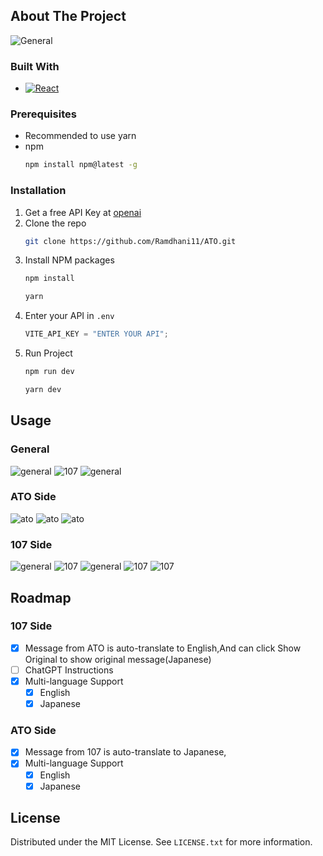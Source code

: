 <!-- ABOUT THE PROJECT -->

## About The Project

![General](https://github.com/Ramdhani11/ATO/blob/main/public/General.png?raw=true)

### Built With

- [![React][React.js]][React-url]

<!-- GETTING STARTED -->

<!-- ## Getting Started

This is an example of how you may give instructions on setting up your project locally.
To get a local copy up and running follow these simple example steps. -->

### Prerequisites

- Recommended to use yarn
- npm
  ```sh
  npm install npm@latest -g
  ```

### Installation

<!-- _Below is an example of how you can instruct your audience on installing and setting up your app. This template doesn't rely on any external dependencies or services._ -->

<!--
ou can find your API key at https://platform.openai.com/account/api-keys. -->

1. Get a free API Key at [openai](https://platform.openai.com/account/api-keys.)
2. Clone the repo
   ```sh
   git clone https://github.com/Ramdhani11/ATO.git
   ```
3. Install NPM packages
   ```sh
   npm install
   ```
   ```sh
   yarn
   ```
4. Enter your API in `.env`
   ```js
   VITE_API_KEY = "ENTER YOUR API";
   ```
5. Run Project
   ```sh
   npm run dev
   ```
   ```sh
   yarn dev
   ```

<!-- USAGE EXAMPLES -->

## Usage

### General

![general](https://github.com/Ramdhani11/ATO/blob/main/public/General.png?raw=true)
![107](https://github.com/Ramdhani11/ATO/blob/main/public/107_1.png?raw=true)
![general](https://github.com/Ramdhani11/ATO/blob/main/public/General_2.png?raw=true)

### ATO Side

![ato](https://github.com/Ramdhani11/ATO/blob/main/public/ATO_1.png?raw=true)
![ato](https://github.com/Ramdhani11/ATO/blob/main/public/ATO_2.png?raw=true)
![ato](https://github.com/Ramdhani11/ATO/blob/main/public/ATO_3.png?raw=true)

### 107 Side

![general](https://github.com/Ramdhani11/ATO/blob/main/public/General.png?raw=true)
![107](https://github.com/Ramdhani11/ATO/blob/main/public/107_1.png?raw=true)
![general](https://github.com/Ramdhani11/ATO/blob/main/public/General_2.png?raw=true)
![107](https://github.com/Ramdhani11/ATO/blob/main/public/107_2.png?raw=true)
![107](https://github.com/Ramdhani11/ATO/blob/main/public/107_3.png?raw=true)

## Roadmap

### 107 Side

- [x] Message from ATO is auto-translate to English,And can click Show Original to show original message(Japanese)
- [ ] ChatGPT Instructions
- [x] Multi-language Support
  - [x] English
  - [x] Japanese

### ATO Side

- [x] Message from 107 is auto-translate to Japanese,
- [x] Multi-language Support
  - [x] English
  - [x] Japanese

<!-- LICENSE -->

## License

Distributed under the MIT License. See `LICENSE.txt` for more information.

<!-- CONTACT -->

<!-- MARKDOWN LINKS & IMAGES -->
<!-- https://www.markdownguide.org/basic-syntax/#reference-style-links -->

[product-screenshot]: public/general.png
[React.js]: https://img.shields.io/badge/React-20232A?style=for-the-badge&logo=react&logoColor=61DAFB
[React-url]: https://reactjs.org/
